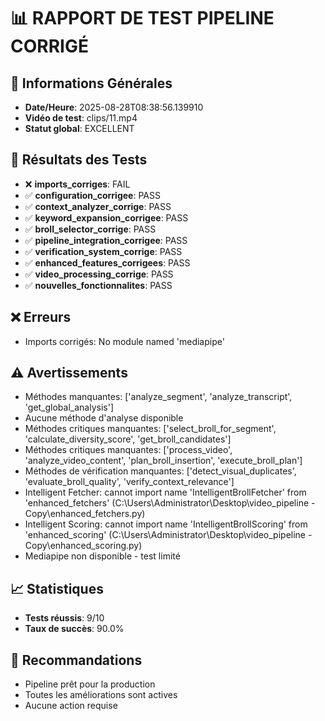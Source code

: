 # 📊 RAPPORT DE TEST PIPELINE CORRIGÉ

## 📅 Informations Générales
- **Date/Heure**: 2025-08-28T08:38:56.139910
- **Vidéo de test**: clips/11.mp4
- **Statut global**: EXCELLENT

## 🧪 Résultats des Tests

- ❌ **imports_corriges**: FAIL
- ✅ **configuration_corrigee**: PASS
- ✅ **context_analyzer_corrige**: PASS
- ✅ **keyword_expansion_corrigee**: PASS
- ✅ **broll_selector_corrige**: PASS
- ✅ **pipeline_integration_corrigee**: PASS
- ✅ **verification_system_corrige**: PASS
- ✅ **enhanced_features_corrigees**: PASS
- ✅ **video_processing_corrige**: PASS
- ✅ **nouvelles_fonctionnalites**: PASS

## ❌ Erreurs
- Imports corrigés: No module named 'mediapipe'

## ⚠️ Avertissements
- Méthodes manquantes: ['analyze_segment', 'analyze_transcript', 'get_global_analysis']
- Aucune méthode d'analyse disponible
- Méthodes critiques manquantes: ['select_broll_for_segment', 'calculate_diversity_score', 'get_broll_candidates']
- Méthodes critiques manquantes: ['process_video', 'analyze_video_content', 'plan_broll_insertion', 'execute_broll_plan']
- Méthodes de vérification manquantes: ['detect_visual_duplicates', 'evaluate_broll_quality', 'verify_context_relevance']
- Intelligent Fetcher: cannot import name 'IntelligentBrollFetcher' from 'enhanced_fetchers' (C:\Users\Administrator\Desktop\video_pipeline - Copy\enhanced_fetchers.py)
- Intelligent Scoring: cannot import name 'IntelligentBrollScoring' from 'enhanced_scoring' (C:\Users\Administrator\Desktop\video_pipeline - Copy\enhanced_scoring.py)
- Mediapipe non disponible - test limité

## 📈 Statistiques
- **Tests réussis**: 9/10
- **Taux de succès**: 90.0%

## 🎯 Recommandations
- Pipeline prêt pour la production
- Toutes les améliorations sont actives
- Aucune action requise